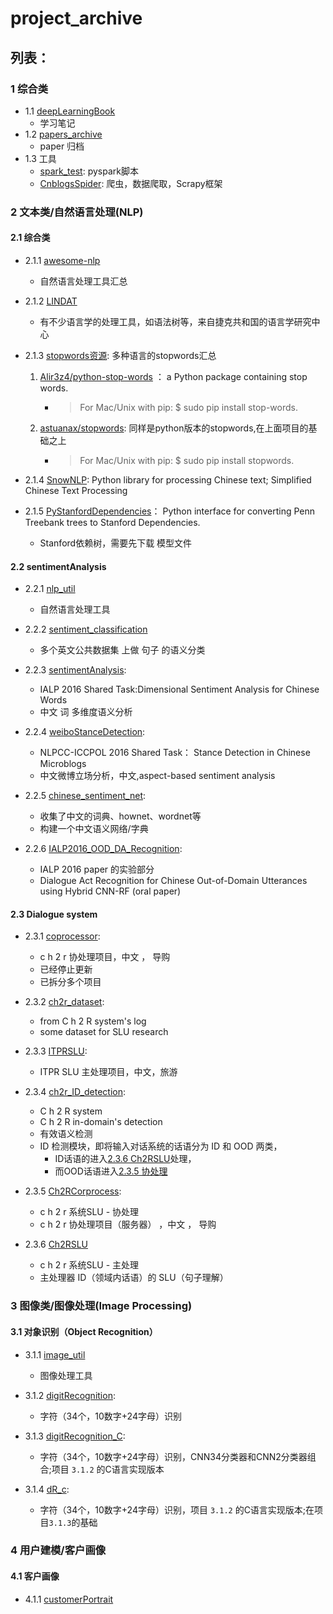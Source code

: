 # project_archive

## 列表：

### 1 综合类
- 1.1 [deepLearningBook](https://github.com/JDwangmo/deepLearningBook)
    - 学习笔记
- 1.2 [papers_archive](https://github.com/JDwangmo/papers_archive)
    - paper 归档
- 1.3 工具
    - [spark_test](https://github.com/JDwangmo/pyspark_test): pyspark脚本
    - [CnblogsSpider](https://github.com/JDwangmo/CnblogsSpider): 爬虫，数据爬取，Scrapy框架
    
### 2 文本类/自然语言处理(NLP)

#### 2.1 综合类

- 2.1.1 [awesome-nlp](https://github.com/keonkim/awesome-nlp)
    - 自然语言处理工具汇总
    
- 2.1.2 [LINDAT](https://lindat.mff.cuni.cz/en/)
    - 有不少语言学的处理工具，如语法树等，来自捷克共和国的语言学研究中心

- 2.1.3 [stopwords资源](https://github.com/JDwangmo/stop-words): 多种语言的stopwords汇总
    1. [Alir3z4/python-stop-words](https://github.com/Alir3z4/python-stop-words) ： a Python package containing stop words.
        - > For Mac/Unix with pip:  $ sudo pip install stop-words.
    2. [astuanax/stopwords](https://github.com/astuanax/stopwords): 同样是python版本的stopwords,在上面项目的基础之上
        - > For Mac/Unix with pip:  $ sudo pip install stopwords.

- 2.1.4 [SnowNLP](https://github.com/isnowfy/snownlp): Python library for processing Chinese text; Simplified Chinese Text Processing

- 2.1.5 [PyStanfordDependencies](https://github.com/dmcc/PyStanfordDependencies)： Python interface for converting Penn Treebank trees to Stanford Dependencies.
    - Stanford依赖树，需要先下载 模型文件 

#### 2.2 sentimentAnalysis
    
- 2.2.1 [nlp_util](https://github.com/JDwangmo/nlp_util)
    - 自然语言处理工具
    
- 2.2.2 [sentiment_classification](https://github.com/JDwangmo/sentiment_classification)
    - 多个英文公共数据集 上做 句子 的语义分类

- 2.2.3 [sentimentAnalysis](https://github.com/JDwangmo/sentimentAnalysis):
    - IALP 2016 Shared Task:Dimensional Sentiment Analysis for Chinese Words 
    - 中文 词 多维度语义分析
    
- 2.2.4 [weiboStanceDetection](https://github.com/JDwangmo/weiboStanceDetection):
    - NLPCC-ICCPOL 2016 Shared Task： Stance Detection in Chinese Microblogs
    - 中文微博立场分析，中文,aspect-based sentiment analysis
    
- 2.2.5 [chinese_sentiment_net](https://github.com/JDwangmo/chinese_sentiment_net):
    - 收集了中文的词典、hownet、wordnet等
    - 构建一个中文语义网络/字典   
     
- 2.2.6 [IALP2016_OOD_DA_Recognition](https://github.com/JDwangmo/IALP2016_OOD_DA_Recognition):
    - IALP 2016 paper 的实验部分
    - Dialogue Act Recognition for Chinese Out-of-Domain Utterances using Hybrid CNN-RF (oral paper)
    
#### 2.3 Dialogue system 

- 2.3.1 [coprocessor](https://github.com/JDwangmo/coprocessor):
    - c h 2 r 协处理项目，中文 ， 导购       
    - 已经停止更新
    - 已拆分多个项目
    
- 2.3.2 [ch2r_dataset](https://github.com/JDwangmo/ch2r_dataset):
    - from C h 2 R system's log
    - some dataset for SLU research 
- 2.3.3 [ITPRSLU](https://github.com/JDwangmo/ITPRSLU):
    - ITPR SLU 主处理项目，中文，旅游    

- 2.3.4 [ch2r_ID_detection](https://github.com/JDwangmo/ch2r_ID_detection):
    - C h 2 R system
    - C h 2 R in-domain's detection
    - 有效语义检测
    - ID 检测模块，即将输入对话系统的话语分为 ID 和 OOD 两类，
        - ID话语的进入[2.3.6 Ch2RSLU](http://git.oschina.net/mowang/Ch2RSLU)处理，
        - 而OOD话语进入[2.3.5 协处理](http://git.oschina.net/mowang/Ch2RCorprocess)
    
- 2.3.5 [Ch2RCorprocess](http://git.oschina.net/mowang/Ch2RCorprocess):
    - c h 2 r 系统SLU - 协处理
    - c h 2 r 协处理项目（服务器） ，中文 ， 导购 
    
- 2.3.6 [Ch2RSLU](http://git.oschina.net/mowang/Ch2RSLU)
    - c h 2 r 系统SLU - 主处理
    - 主处理器 ID（领域内话语）的 SLU（句子理解） 
    
### 3 图像类/图像处理(Image Processing)

#### 3.1 对象识别（Object Recognition）
    
- 3.1.1 [image_util](https://github.com/JDwangmo/image_util)
    - 图像处理工具
    
- 3.1.2 [digitRecognition](https://github.com/JDwangmo/digitRecognition):
    - 字符（34个，10数字+24字母）识别
   
- 3.1.3 [digitRecognition_C](https://github.com/JDwangmo/digitRecognition_C):
    - 字符（34个，10数字+24字母）识别，CNN34分类器和CNN2分类器组合;项目 `3.1.2` 的C语言实现版本   
    
- 3.1.4 [dR_c](https://github.com/JDwangmo/dR_c):
    - 字符（34个，10数字+24字母）识别，项目 `3.1.2` 的C语言实现版本;在项目`3.1.3`的基础

### 4 用户建模/客户画像

#### 4.1 客户画像
- 4.1.1 [customerPortrait](https://github.com/JDwangmo/customerPortrait)
